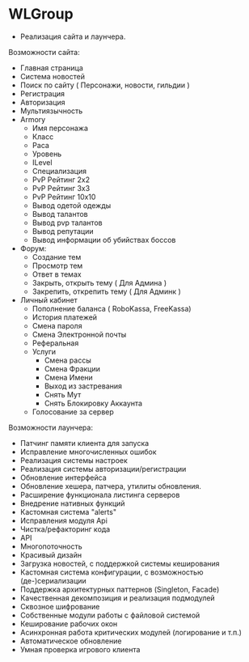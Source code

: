 # WLGroup

* Реализация сайта и лаунчера.

Возможности сайта:
* Главная страница
* Система новостей
* Поиск по сайту ( Персонажи, новости, гильдии )
* Регистрация
* Авторизация
* Мультиязычность
* Armory
    * Имя персонажа
    * Класс
    * Раса
    * Уровень
    * ILevel
    * Специализация
    * PvP Рейтинг 2х2
    * PvP Рейтинг 3х3
    * PvP Рейтинг 10х10
    * Вывод одетой одежды
    * Вывод талантов
    * Вывод pvp талантов
    * Вывод репутации
    * Вывод информации об убийствах боссов
* Форум:
    * Создание тем
    * Просмотр тем
    * Ответ в темах
    * Закрыть, открыть тему ( Для Админа )
    * Закрепить, открепить тему ( Для Админк )
* Личный кабинет
    * Пополнение баланса ( RoboKassa, FreeKassa)
    * История платежей
    * Смена пароля
    * Смена Электронной почты
    * Реферальная
    * Услуги
        * Смена рассы
        * Смена Фракции
        * Смена Имени
        * Выход из застревания
        * Снять Мут
        * Снять Блокировку Аккаунта
    * Голосование за сервер

Возможности лаунчера:
* Патчинг памяти клиента для запуска
* Исправление многочисленных ошибок
* Реализация системы настроек
* Реализация системы авторизации/регистрации
* Обновление интерфейса
* Обновление хешера, патчера, утилиты обновления.
* Расширение функционала листинга серверов
* Внедрение нативных функций
* Кастомная система "alerts"
* Исправления модуля Api
* Чистка/рефакторинг кода
* API
* Многопоточность
* Красивый дизайн
* Загрузка новостей, с поддержкой системы кеширования
* Кастомная система конфигурации, с возможностью (де-)сериализации
* Поддержка архитектурных паттернов (Singleton, Facade)
* Качественная декомпозиция и реализация подмодулей
* Сквозное шифрование
* Собственные модули работы с файловой системой
* Кеширование рабочих окон
* Асинхронная работа критических модулей (логирование и т.п.)
* Автоматическое обновление
* Умная проверка игрового клиента
